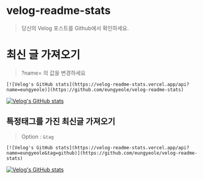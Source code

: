 # velog-readme-stats
> 당신의 Velog 포스트를 Github에서 확인하세요.


# 최신 글 가져오기
> ?name= 의 값을 변경하세요
```
[![Velog's GitHub stats](https://velog-readme-stats.vercel.app/api?name=eungyeole)](https://github.com/eungyeole/velog-readme-stats)
```

[![Velog's GitHub stats](https://velog-readme-stats.vercel.app/api?name=eungyeole)](https://github.com/eungyeole/velog-readme-stats)

## 특정태그를 가진 최신글 가져오기
> Option : ```&tag```
```
[![Velog's GitHub stats](https://velog-readme-stats.vercel.app/api?name=eungyeole&tag=github)](https://github.com/eungyeole/velog-readme-stats)
```
[![Velog's GitHub stats](https://velog-readme-stats.vercel.app/api?name=eungyeole&tag=github)](https://github.com/eungyeole/velog-readme-stats)

